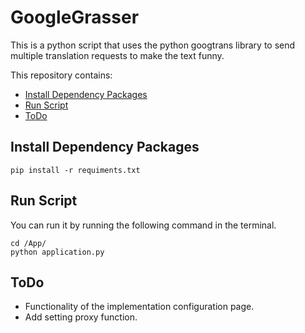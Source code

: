 # GoogleGrasser

This is a python script that uses the python googtrans library to send multiple translation requests to make the text funny.

This repository contains:

* [Install Dependency Packages](#Install-Dependency-Packages)
* [Run Script](#Run-Script)
* [ToDo](#ToDo)

## Install Dependency Packages

```shell
pip install -r requiments.txt
```

## Run Script

You can run it by running the following command in the terminal.

```shell
cd /App/
python application.py
```

## ToDo
* Functionality of the implementation configuration page.
* Add setting proxy function.